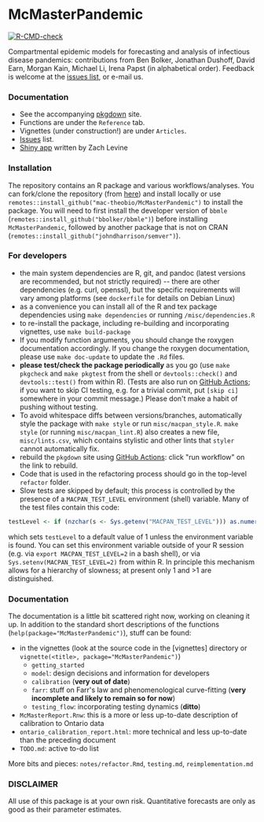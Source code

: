 # McMasterPandemic

<!-- badges: start -->
[![R-CMD-check](https://github.com/mac-theobio/McMasterPandemic/workflows/R-CMD-check/badge.svg)](https://github.com/mac-theobio/McMasterPandemic/actions)
<!-- badges: end -->

Compartmental epidemic models for forecasting and analysis of infectious disease pandemics: contributions from Ben Bolker, Jonathan Dushoff, David Earn, Morgan Kain, Michael Li, Irena Papst (in alphabetical order). Feedback is welcome at the [issues list](https://github.com/mac-theobio/McMasterPandemic/issues), or e-mail us.

### Documentation
* See the accompanying [pkgdown](https://mac-theobio.github.io/McMasterPandemic/) site.
* Functions are under the `Reference` tab.
* Vignettes (under construction!) are under `Articles`.
* [Issues](https://github.com/mac-theobio/McMasterPandemic/issues) list.
* [Shiny app](https://mcmasterpandemic.shinyapps.io/mcmasterpandemicshiny/) written by Zach Levine

### Installation

The repository contains an R package and various workflows/analyses. You can fork/clone the repository (from [here](https://github.com/mac-theobio/McMasterPandemic)) and install locally or use `remotes::install_github("mac-theobio/McMasterPandemic")` to install the package. You will need to first install the developer version of `bbmle` (`remotes::install_github("bbolker/bbmle")`) before installing `McMasterPandemic`, followed by another package that is not on CRAN (`remotes::install_github("johndharrison/semver")`).

### For developers

* the main system dependencies are R, git, and pandoc (latest versions are recommended, but not strictly required) -- there are other dependencies (e.g. curl, openssl), but the specific requirements will vary among platforms (see `dockerfile` for details on Debian Linux)
* as a convenience you can install all of the R and tex package dependencies using `make dependencies` or running `/misc/dependencies.R`
* to re-install the package, including re-building and incorporating vignettes, use `make build-package`
* If you modify function arguments, you should change the roxygen documentation accordingly. If you change the roxygen documentation, please use `make doc-update` to update the `.Rd` files.
* **please test/check the package periodically** as you go (use `make pkgcheck` and `make pkgtest` from the shell or `devtools::check()` and `devtools::test()` from within R). (Tests are also run on [GitHub Actions](https://github.com/mac-theobio/McMasterPandemic/actions); if you want to skip CI testing, e.g. for a trivial commit, put `[skip ci]` somewhere in your commit message.) Please don't make a habit of pushing without testing.
* To avoid whitespace diffs between versions/branches, automatically style the package with `make style` or run `misc/macpan_style.R`. `make style` (or running `misc/macpan_lint.R`) also creates a new file, `misc/lints.csv`, which contains stylistic and other lints that `styler` cannot automatically fix.
* rebuild the `pkgdown` site using [GitHub Actions](https://github.com/mac-theobio/McMasterPandemic/actions/workflows/pkgdown.yaml): click "run workflow" on the link to rebuild. 
* Code that is used in the refactoring process should go in the top-level `refactor` folder. 
* Slow tests are skipped by default; this process is controlled by the presence of a `MACPAN_TEST_LEVEL` environment (shell) variable. Many of the test files contain this code:
```r
testLevel <- if (nzchar(s <- Sys.getenv("MACPAN_TEST_LEVEL"))) as.numeric(s) else 1
```
which sets `testLevel` to a default value of 1 unless the environment variable is found. You can set this environment variable outside of your R session (e.g. via `export MACPAN_TEST_LEVEL=2` in  a bash shell), or via `Sys.setenv(MACPAN_TEST_LEVEL=2)` from within R. In principle this mechanism allows for a hierarchy of slowness; at present only 1 and >1 are distinguished.

### Documentation 

The documentation is a little bit scattered right now, working on cleaning it up. In addition to the standard short descriptions of the functions (`help(package="McMasterPandemic")`), stuff can be found: 

* in the vignettes (look at the source code in the [vignettes] directory or `vignette(<title>, package="McMasterPandemic")`)
    * `getting_started`
	* `model`: design decisions and information for developers
	* `calibration` (**very out of date**)
	* `farr`: stuff on Farr's law and phenomenological curve-fitting (**very incomplete and likely to remain so for now**)
	* `testing_flow`: incorporating testing dynamics (**ditto**)
* `McMasterReport.Rnw`: this is a more or less up-to-date description of calibration to Ontario data
* `ontario_calibration_report.html`: more technical and less up-to-date than the preceding document
* `TODO.md`: active to-do list

More bits and pieces: `notes/refactor.Rmd`, `testing.md`, `reimplementation.md`

### DISCLAIMER

All use of this package is at your own risk. Quantitative forecasts are only as good as their parameter estimates.

